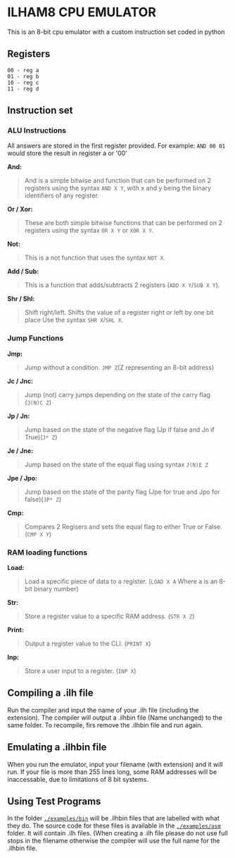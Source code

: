 # ILHAM8 CPU EMULATOR

This is an 8-bit cpu emulator with a custom instruction set
coded in python

## Registers 
```
00 - reg a
01 - reg b
10 - reg c
11 - reg d
```

## Instruction set
### ALU Instructions
All answers are stored in the first register provided.
For example: `AND 00 01` would store the result in register a or '00'

**And:**

> And is a simple bitwise and function that can be performed on 2 registers
> using the syntax `AND X Y`, with x and y being the binary identifiers of 
> any register.

**Or / Xor:**

> These are both simple bitwise functions that can be performed on 2 registers using 
> the syntax `OR X Y` or `XOR X Y`.

**Not:**

> This is a not function that uses the syntax `NOT X`.

**Add / Sub:**

> This is a function that adds/subtracts 2 registers (`ADD X Y`/`SUB X Y`).

**Shr / Shl:**

> Shift right/left. Shifts the value of a register right or left by one bit place Use the syntax `SHR X`/`SHL X`.

### Jump Functions

**Jmp:**

> Jump without a condition. `JMP Z`(Z representing an 8-bit address)

**Jc / Jnc:**

> Jump (not) carry jumps depending on the state of the carry flag (`J(N)C Z`)

**Jp / Jn:**

> Jump based on the state of the negative flag (Jp if false and Jn if True)(`J* Z`)

**Je / Jne:**

> Jump based on the state of the equal flag using syntax `J(N)E Z`

**Jpe / Jpo:**

> Jump based on the state of the parity flag (Jpe for true and Jpo for false)(`JP* Z`)

**Cmp:**

> Compares 2 Regisers and sets the equal flag to either True or False. (`CMP X Y`)

### RAM loading functions

**Load:**

> Load a specific piece of data to a register. (`LOAD X A` Where a is an 8-bit binary number)

**Str:**

> Store a register value to a specific RAM address. (`STR X Z`)

**Print:**

> Output a register value to the CLI. (`PRINT X`)

**Inp:**

> Store a user input to a register. (`INP X`)

## Compiling a .ilh file

Run the compiler and input the name of your .ilh file (including the extension).
The compiler will output a .ilhbin file (Name unchanged) to the same folder. To
recompile, firs remove the .ilhbin file and run again.

## Emulating a .ilhbin file

When you run the emulator, input your filename (with extension) and it will run. If your file is more than 255 lines long, some RAM addresses will be inaccessable, 
due to limitations of 8 bit systems.

## Using Test Programs
In the folder [`./examples/bin`](https://github.com/IlhamIbrahimli/Ilham8/tree/main/examples/bin) 
will be .ilhbin files that are labelled with what they do.
The source code for these files is available in the 
[`./examples/asm`](https://github.com/IlhamIbrahimli/Ilham8/tree/main/examples/asm)
folder. It will contain
.ilh files. (When creating a .ilh file please do not use full stops in the filename otherwise
the compiler will use the full name for the .ilhbin file.
